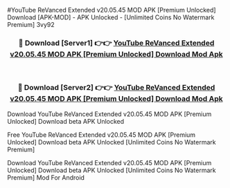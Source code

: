 #YouTube ReVanced Extended v20.05.45 MOD APK [Premium Unlocked] Download [APK-MOD] - APK Unlocked - [Unlimited Coins No Watermark Premium] 3vy92



<div align="center">

<h3>🔴 Download [Server1] 👉👉 <a href="https://momento.my/?title=YouTube_ReVanced_Extended_v20.05.45_MOD_APK_[Premium_Unlocked]_Download">YouTube ReVanced Extended v20.05.45 MOD APK [Premium Unlocked] Download Mod Apk</a></h3><br>

<h3>🔴 Download [Server2] 👉👉 <a href="https://momento.my/?title=YouTube_ReVanced_Extended_v20.05.45_MOD_APK_[Premium_Unlocked]_Download">YouTube ReVanced Extended v20.05.45 MOD APK [Premium Unlocked] Download Mod Apk</a></h3>
</div>



Download YouTube ReVanced Extended v20.05.45 MOD APK [Premium Unlocked] Download beta APK Unlocked

Free YouTube ReVanced Extended v20.05.45 MOD APK [Premium Unlocked] Download beta APK Unlocked [Unlimited Coins No Watermark Premium]

Download YouTube ReVanced Extended v20.05.45 MOD APK [Premium Unlocked] Download beta APK Unlocked [Unlimited Coins No Watermark Premium] Mod For Android
